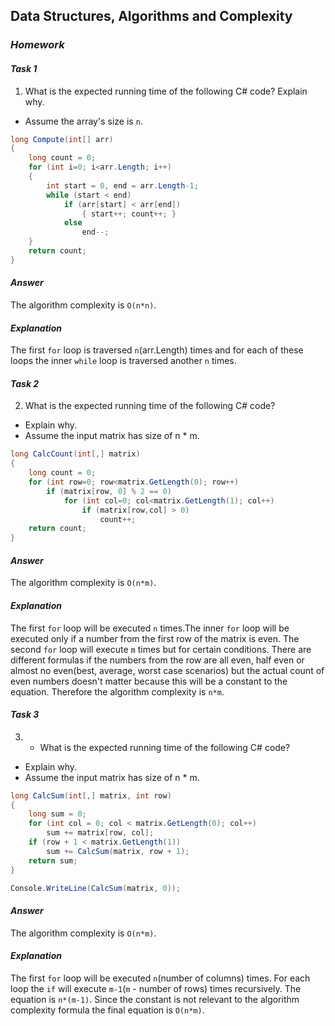 ## Data Structures, Algorithms and Complexity
### _Homework_
#### _Task 1_
1. What is the expected running time of the following C# code? Explain why.
  - Assume the array's size is `n`.

```cs
long Compute(int[] arr)
{
    long count = 0;
    for (int i=0; i<arr.Length; i++)
    {
        int start = 0, end = arr.Length-1;
        while (start < end)
            if (arr[start] < arr[end])
                { start++; count++; }
            else 
                end--;
    }
    return count;
}
```
#### _Answer_
The algorithm complexity is `O(n*n)`. 
#### _Explanation_
The first `for` loop is traversed `n`(arr.Length) times and for each of these loops the inner `while` loop is traversed another `n` times.

#### _Task 2_
2. What is the expected running time of the following C# code?
  - Explain why.
  - Assume the input matrix has size of n * m.

```cs
long CalcCount(int[,] matrix)
{
    long count = 0;
    for (int row=0; row<matrix.GetLength(0); row++)
        if (matrix[row, 0] % 2 == 0)
            for (int col=0; col<matrix.GetLength(1); col++)
                if (matrix[row,col] > 0)
                    count++;
    return count;
}
```
#### _Answer_
The algorithm complexity is `O(n*m)`. 
#### _Explanation_
The first `for` loop will be executed `n` times.The inner `for` loop will be executed only if a number from the first row of the matrix is even. The second `for` loop will execute `m` times but for certain conditions. There are different formulas if the numbers from the row are all even, half even or almost no even(best, average, worst case scenarios) but the actual count of even numbers doesn't matter because this will  be a constant to the equation. Therefore the algorithm complexity is `n*m`.
#### _Task 3_
3. * What is the expected running time of the following C# code?
  - Explain why.
  - Assume the input matrix has size of n * m.

```cs
long CalcSum(int[,] matrix, int row)
{
    long sum = 0;
    for (int col = 0; col < matrix.GetLength(0); col++) 
        sum += matrix[row, col];
    if (row + 1 < matrix.GetLength(1)) 
        sum += CalcSum(matrix, row + 1);
    return sum;
}

Console.WriteLine(CalcSum(matrix, 0));
```
#### _Answer_
The algorithm complexity is `O(n*m)`. 
#### _Explanation_
The first `for` loop will be executed `n`(number of columns) times. For each loop the `if` will execute `m-1`(`m` - number of rows) times recursively. The equation is `n*(m-1)`. Since the constant is not relevant to the algorithm complexity formula the final equation is `O(n*m)`.
